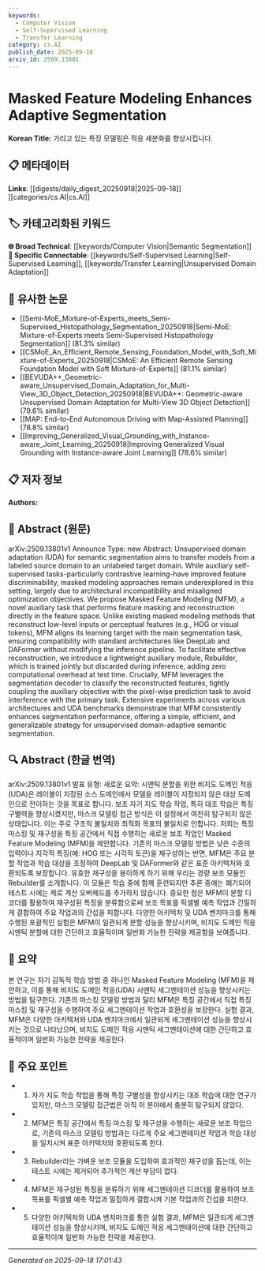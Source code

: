 ```yaml
---
keywords:
  - Computer Vision
  - Self-Supervised Learning
  - Transfer Learning
category: cs.AI
publish_date: 2025-09-18
arxiv_id: 2509.13801
---
```


<!-- KEYWORD_LINKING_METADATA:
{
  "processed_timestamp": "2025-09-22 22:19:58.857917",
  "vocabulary_version": "1.0",
  "selected_keywords": [
    "Computer Vision",
    "Self-Supervised Learning",
    "Transfer Learning"
  ],
  "rejected_keywords": [
    "Masked Feature Modeling"
  ],
  "similarity_scores": {
    "Computer Vision": 0.85,
    "Self-Supervised Learning": 0.82,
    "Transfer Learning": 0.8
  },
  "extraction_method": "AI_prompt_based",
  "budget_applied": true
}
-->


# Masked Feature Modeling Enhances Adaptive Segmentation

**Korean Title:** 가리고 있는 특징 모델링은 적응 세분화를 향상시킵니다.

## 📋 메타데이터

**Links**: [[digests/daily_digest_20250918|2025-09-18]]   [[categories/cs.AI|cs.AI]]

## 🏷️ 카테고리화된 키워드
**🌐 Broad Technical**: [[keywords/Computer Vision|Semantic Segmentation]]
**🔗 Specific Connectable**: [[keywords/Self-Supervised Learning|Self-Supervised Learning]], [[keywords/Transfer Learning|Unsupervised Domain Adaptation]]

## 🔗 유사한 논문
- [[Semi-MoE_Mixture-of-Experts_meets_Semi-Supervised_Histopathology_Segmentation_20250918|Semi-MoE: Mixture-of-Experts meets Semi-Supervised Histopathology Segmentation]] (81.3% similar)
- [[CSMoE_An_Efficient_Remote_Sensing_Foundation_Model_with_Soft_Mixture-of-Experts_20250918|CSMoE: An Efficient Remote Sensing Foundation Model with Soft Mixture-of-Experts]] (81.1% similar)
- [[BEVUDA++_Geometric-aware_Unsupervised_Domain_Adaptation_for_Multi-View_3D_Object_Detection_20250918|BEVUDA++: Geometric-aware Unsupervised Domain Adaptation for Multi-View 3D Object Detection]] (79.6% similar)
- [[MAP: End-to-End Autonomous Driving with Map-Assisted Planning]] (78.8% similar)
- [[Improving_Generalized_Visual_Grounding_with_Instance-aware_Joint_Learning_20250918|Improving Generalized Visual Grounding with Instance-aware Joint Learning]] (78.6% similar)

## 📋 저자 정보

**Authors:** 

## 📄 Abstract (원문)

arXiv:2509.13801v1 Announce Type: new 
Abstract: Unsupervised domain adaptation (UDA) for semantic segmentation aims to transfer models from a labeled source domain to an unlabeled target domain. While auxiliary self-supervised tasks-particularly contrastive learning-have improved feature discriminability, masked modeling approaches remain underexplored in this setting, largely due to architectural incompatibility and misaligned optimization objectives. We propose Masked Feature Modeling (MFM), a novel auxiliary task that performs feature masking and reconstruction directly in the feature space. Unlike existing masked modeling methods that reconstruct low-level inputs or perceptual features (e.g., HOG or visual tokens), MFM aligns its learning target with the main segmentation task, ensuring compatibility with standard architectures like DeepLab and DAFormer without modifying the inference pipeline. To facilitate effective reconstruction, we introduce a lightweight auxiliary module, Rebuilder, which is trained jointly but discarded during inference, adding zero computational overhead at test time. Crucially, MFM leverages the segmentation decoder to classify the reconstructed features, tightly coupling the auxiliary objective with the pixel-wise prediction task to avoid interference with the primary task. Extensive experiments across various architectures and UDA benchmarks demonstrate that MFM consistently enhances segmentation performance, offering a simple, efficient, and generalizable strategy for unsupervised domain-adaptive semantic segmentation.

## 🔍 Abstract (한글 번역)

arXiv:2509.13801v1 발표 유형: 새로운
요약: 시맨틱 분할을 위한 비지도 도메인 적응(UDA)은 레이블이 지정된 소스 도메인에서 모델을 레이블이 지정되지 않은 대상 도메인으로 전이하는 것을 목표로 합니다. 보조 자기 지도 학습 작업, 특히 대조 학습은 특징 구별력을 향상시켰지만, 마스크 모델링 접근 방식은 이 설정에서 여전히 탐구되지 않은 상태입니다. 이는 주로 구조적 불일치와 최적화 목표의 불일치로 인합니다. 저희는 특징 마스킹 및 재구성을 특징 공간에서 직접 수행하는 새로운 보조 작업인 Masked Feature Modeling (MFM)을 제안합니다. 기존의 마스크 모델링 방법은 낮은 수준의 입력이나 지각적 특징(예: HOG 또는 시각적 토큰)을 재구성하는 반면, MFM은 주요 분할 작업과 학습 대상을 조정하여 DeepLab 및 DAFormer와 같은 표준 아키텍처와 호환되도록 보장합니다. 유효한 재구성을 용이하게 하기 위해 우리는 경량 보조 모듈인 Rebuilder를 소개합니다. 이 모듈은 학습 중에 함께 훈련되지만 추론 중에는 폐기되어 테스트 시에는 제로 계산 오버헤드를 추가하지 않습니다. 중요한 점은 MFM이 분할 디코더를 활용하여 재구성된 특징을 분류함으로써 보조 목표를 픽셀별 예측 작업과 긴밀하게 결합하여 주요 작업과의 간섭을 피합니다. 다양한 아키텍처 및 UDA 벤치마크를 통해 수행된 포괄적인 실험은 MFM이 일관되게 분할 성능을 향상시키며, 비지도 도메인 적응 시맨틱 분할에 대한 간단하고 효율적이며 일반화 가능한 전략을 제공함을 보여줍니다.

## 📝 요약

본 연구는 자기 감독적 학습 방법 중 하나인 Masked Feature Modeling (MFM)을 제안하고, 이를 통해 비지도 도메인 적응(UDA) 시맨틱 세그멘테이션 성능을 향상시키는 방법을 탐구한다. 기존의 마스킹 모델링 방법과 달리 MFM은 특징 공간에서 직접 특징 마스킹 및 재구성을 수행하여 주요 세그멘테이션 작업과 호환성을 보장한다. 실험 결과, MFM은 다양한 아키텍처와 UDA 벤치마크에서 일관되게 세그멘테이션 성능을 향상시키는 것으로 나타났으며, 비지도 도메인 적응 시맨틱 세그멘테이션에 대한 간단하고 효율적이며 일반화 가능한 전략을 제공한다.

## 🎯 주요 포인트

- 1. 자가 지도 학습 작업을 통해 특징 구별성을 향상시키는 대조 학습에 대한 연구가 있지만, 마스크 모델링 접근법은 아직 이 분야에서 충분히 탐구되지 않았다.

- 2. MFM은 특징 공간에서 특징 마스킹 및 재구성을 수행하는 새로운 보조 작업으로, 기존의 마스크 모델링 방법과는 다르게 주요 세그멘테이션 작업과 학습 대상을 일치시켜 표준 아키텍처와 호환되도록 한다.

- 3. Rebuilder라는 가벼운 보조 모듈을 도입하여 효과적인 재구성을 돕는데, 이는 테스트 시에는 제거되어 추가적인 계산 부담이 없다.

- 4. MFM은 재구성된 특징을 분류하기 위해 세그멘테이션 디코더를 활용하여 보조 목표를 픽셀별 예측 작업과 밀접하게 결합시켜 기본 작업과의 간섭을 피한다.

- 5. 다양한 아키텍처와 UDA 벤치마크를 통한 실험 결과, MFM은 일관되게 세그멘테이션 성능을 향상시키며, 비지도 도메인 적응 세그멘테이션에 대한 간단하고 효율적이며 일반화 가능한 전략을 제공한다.

---

*Generated on 2025-09-18 17:01:43*